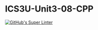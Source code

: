# ICS3U-Unit3-08-CPP

[![GitHub's Super Linter](https://github.com/Joshua-Yeung-2/ICS3U-Unit3-08-CPP/workflows/GitHub's%20Super%20Linter/badge.svg)](https://github.com/Joshua-Yeung-2/ICS3U-Unit3-08-CPP/actions)
